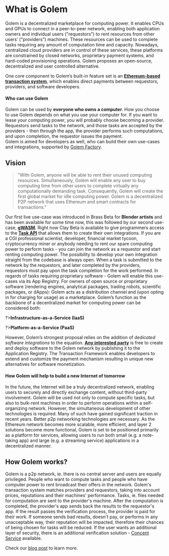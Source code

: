 # What is Golem

Golem is a decentralized marketplace for computing power. It enables CPUs and GPUs to connect in a peer-to-peer network, enabling both application owners and individual users ("requestors") to rent resources from other users’ ("providers") machines. These resources can be used to complete tasks requiring any amount of computation time and capacity.
Nowadays, centralized cloud providers are in control of these services, these platforms are constrained by closed networks, proprietary payment systems, and hard-coded provisioning operations. Golem proposes an open-source, decentralized and user controlled alternative.

One core component to Golem’s built-in feature set is an [**Ethereum-based transaction system**](/About/Payments), which enables direct payments between requestors, providers, and software developers.

#### Who can use Golem

Golem can be used by **everyone who owns a computer**. How you choose to use Golem depends on what you use your computer for. If you want to lease your computing power, you will probably choose becoming a provider. Requestors send tasks to the network, and those tasks are accepted by the providers - then through the app, the provider performs such computations, and upon completion, the requestor issues the payment.  
Golem is aimed for developers as well, who can build their own use-cases and integrations, supported by
[Golem Factory](/About/Use-Cases).

## Vision
> "With Golem, anyone will be able to rent their unused computing resources. Simultaneously, Golem will enable any user to buy computing time from other users to complete virtually any computationally demanding task. Consequently, Golem will create the first global market for idle computing power. Golem is a decentralized P2P network that uses Ethereum and smart contracts for transactions."

Our first live use-case was introduced in Brass Beta for **Blender artists** and has been available for some time now, this was followed by our second use-case, [**gWASM**](Products/gWASM/About). Right now Clay Beta is available to give programmers access to the [**Task API**](https://taskapi.docs.golem.network) that allows them to create their own integrations. If you are a CGI professional scientist, developer, financial market tycoon, cryptocurrency miner or anybody needing to rent our spare computing power to perform tasks - you can join the network as a requestor and start renting computing power. The possibility to develop your own integration straight from the codebase is always open. 
When a task is submitted to the network by the requestors, and later completed by the providers, requestors must pay upon the task completion for the work performed.
In regards of tasks requiring proprietary software - Golem will enable this use-cases via its App Registry.
For owners of open source or proprietary software (rendering engines, analytical packages, trading robots, scientific packages, or dApps): Golem acts as a distribution channel and (upon opting in for charging for usage) as a marketplace.
Golem’s function as the backbone of a decentralized market for computing power can be considered both:

?>**Infrastructure-as-a-Service (IaaS)**

?>**Platform-as-a-Service (PaaS)**

However, Golem’s strongest proposal relies on the addition of *dedicated software integrations* to the equation. [**Any interested party**](/About/Use-Cases) is free to create and deploy software to the Golem network by publishing it to the Application Registry. The Transaction Framework enables developers to extend and customize the payment mechanism resulting in unique new alternatives for software monetization.

#### How Golem will help to build a new Internet of tomorrow

In the future, the Internet will be a truly decentralized network, enabling users to securely and directly exchange content, without third-party involvement. Golem will be used not only to compute specific tasks, but also to bulk-rent machines in order to perform operations within a self-organizing network.
However, the simultaneous development of other technologies is required. Many of such have gained significant traction in recent years. Better p2p networking technologies are necessary. As the Ethereum network becomes more scalable, more efficient, and layer 2 solutions become more functional, Golem is set to be positioned primarily as a platform for services, allowing users to run both small (e.g. a note-taking app) and large (e.g. a streaming service) applications in a decentralized manner.


## How Golem works?

Golem is a p2p network, ie. there is no central server and users are equally privileged. People who want to compute tasks and people who have computer power to rent broadcast their offers in the network. Golem's transaction system matches providers and requestors, taking into account prices, reputations and their machines' performance. Tasks, ie. files needed for computation are sent to the provider's machine. After the computation is completed, the provider's app sends back the results to the requestor's app. If the result passes the verification process, the provider is paid for their work. If someone sends bad results, doesn't pay, or performs in any unacceptable way, their reputation will be impacted, therefore their chances of being chosen for tasks will be reduced. If the user wants an additional layer of security, there is an additional verification solution - [Concent Service](Products/Clay-Beta/Usage?id=concent-service) available.

Check our [blog post](https://blog.golemproject.net/golem-architecture/) to learn more.
